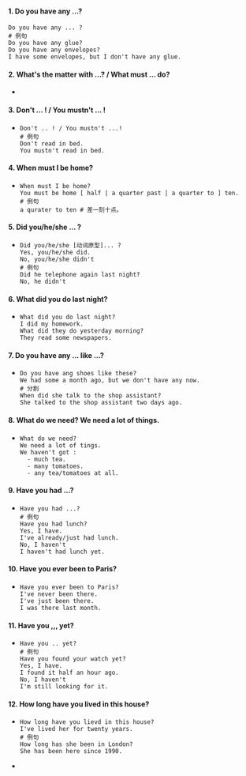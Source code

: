 #### 1. Do you have any ...?

```
Do you have any ... ?
# 例句
Do you have any glue?
Do you have any envelopes?
I have some envelopes, but I don't have any glue.
```

#### 2. What's the matter with ...? / What must ... do?

- ```
   
  ```


#### 3. Don't ... ! / You mustn't ... !

- ```
  Don't .. ! / You mustn't ...!
  # 例句
  Don't read in bed.
  You mustn't read in bed.
  ```


#### 4. When must I be home?

- ```
  When must I be home?
  You must be home [ half | a quarter past | a quarter to ] ten.
  # 例句
  a qurater to ten # 差一刻十点。
  ```


#### 5. Did you/he/she ... ?

- ```
  Did you/he/she [动词原型]... ?
  Yes, you/he/she did.
  No, you/he/she didn't
  # 例句
  Did he telephone again last night?
  No, he didn't
  ```

#### 6. What did you do last night?

- ```
  What did you do last night?
  I did my homework.
  What did they do yesterday morning?
  They read some newspapers.
  ```

#### 7. Do you have any ... like ...?

- ```
  Do you have ang shoes like these?
  We had some a month ago, but we don't have any now.
  # 分割
  When did she talk to the shop assistant?
  She talked to the shop assistant two days ago.
  ```

#### 8. What do we need? We need a lot of things.

- ```
  What do we need?
  We need a lot of tings.
  We haven't got :
  	- much tea.
  	- many tomatoes.
  	- any tea/tomatoes at all.
  ```


#### 9. Have you had ...?

- ```
  Have you had ...?
  # 例句
  Have you had lunch?
  Yes, I have.
  I've already/just had lunch.
  No, I haven't
  I haven't had lunch yet.
  ```


#### 10. Have you ever been to Paris?

- ```
  Have you ever been to Paris?
  I've never been there.
  I've just been there.
  I was there last month.
  ```


#### 11. Have you ,,, yet?

- ```
  Have you .. yet?
  # 例句
  Have you found your watch yet?
  Yes, I have.
  I found it half an hour ago.
  No, I haven't
  I'm still looking for it.
  ```


#### 12. How long have you lived in this house?

- ```
  How long have you lievd in this house?
  I've lived her for twenty years.
  # 例句
  How long has she been in London?
  She has been here since 1990.
  ```

- 